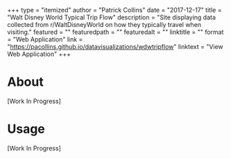 +++
type = "itemized"
author = "Patrick Collins"
date = "2017-12-17"
title = "Walt Disney World Typical Trip Flow"
description = "Site displaying data collected from r/WaltDisneyWorld on how they typically travel when visiting."
featured = ""
featuredpath = ""
featuredalt = ""
linktitle = ""
format = "Web Application"
link = "https://pacollins.github.io/datavisualizations/wdwtripflow"
linktext = "View Web Application"
+++

# About

[Work In Progress]

# Usage

[Work In Progress]
